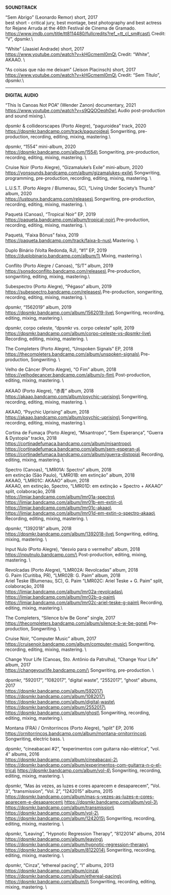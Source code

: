__SOUNDTRACK__

“Sem Abrigo” (Leonardo Remor) short, 2017\
best short - critical jury, best montage, best photography and best actress for Rejane Arruda at the 46th Festival de Cinema de Gramado.\
https://www.imdb.com/title/tt8114480/fullcredits?ref_=tt_cl_sm#cast\
Credit: “V”, dpsmkr.\


“White” (Jaasiel Andrade) short, 2017\
https://www.youtube.com/watch?v=kHGcmemI0mQ\
Credit: “White”, AKAAO. \

“As coisas que não me deixam” (Jeison Placinsch) short, 2017\
https://www.youtube.com/watch?v=kHGcmemI0mQ\
Credit: “Sem Título”, dpsmkr.\

--- --- --- --- ---

__DIGITAL AUDIO__

“This Is Canoas Not POA” (Wender Zanon) documentary, 2021\
https://www.youtube.com/watch?v=s9QQOOeqh0w\
Audio post-production and sound mixing.\

dpsmkr & collideorscapes (Porto Alegre), “paguroidea” track, 2020\
https://dpsmkr.bandcamp.com/track/paguroidea\
Songwriting, pre-production, recording, editing, mixing, mastering.\

dpsmkr, “1554” mini-album, 2020\
https://dpsmkr.bandcamp.com/album/1554\
Songwriting, pre-production, recording, editing, mixing, mastering. \

Cruise Noir (Porto Alegre), “Gizamaluke’s Exile” mini-album, 2020\
https://yonsounds.bandcamp.com/album/gizamalukes-exile\
Songwriting, programming, pre-production, recording, editing, mixing, mastering. \

L.U.S.T. (Porto Alegre / Blumenau, SC), “Living Under Society’s Thumb” album, 2020\
https://lustpunx.bandcamp.com/releases\
Songwriting, pre-production, recording, editing, mixing, mastering. \

Paquetá (Canoas), “Tropical Noir” EP, 2019\
https://paqueta.bandcamp.com/album/tropical-noir\
Pre-production, recording, editing, mixing, mastering. \

Paquetá, “Faixa Bônus” faixa, 2019\
https://paqueta.bandcamp.com/track/faixa-b-nus\
Mastering. \

Duplo Binário (Volta Redonda, RJ), “#1” EP, 2019\
https://duplobinario.bandcamp.com/album/1\
Mixing, mastering.\ 

Conflito (Porto Alegre / Canoas), “S/T” album, 2019\
https://sonsdoconflito.bandcamp.com/releases\
Pre-production, songwriting, editing, mixing, mastering.\

Subespectro (Porto Alegre), “Pégaso” album, 2019\
https://subespectro.bandcamp.com/releases\
Pre-production, songwriting, recording, editing, mixing, mastering. \

dpsmkr, “1562019” album, 2019\
https://dpsmkr.bandcamp.com/album/1562019-live\
Songwriting, recording, editing, mixing, mastering.\

dpsmkr, corpo celeste, “dpsmkr vs. corpo celeste” split, 2019\
https://dpsmkr.bandcamp.com/album/corpo-celeste-vs-dpsmkr-live\
Recording, editing, mixing, mastering. \

The Completers (Porto Alegre), “Unspoken Signals” EP, 2018\
https://thecompleters.bandcamp.com/album/unspoken-signals\
Pre-production, Songwriting. \

Velho de Câncer (Porto Alegre), “O Fim” album, 2018\
https://velhodecancer.bandcamp.com/album/o-fim\
Post-production, editing, mixing, mastering. \

AKAAO (Porto Alegre), “赤青” album, 2018\
https://akaao.bandcamp.com/album/psychic-uprising\
Songwriting, recording, editing, mixing, mastering. \

AKAAO, “Psychic Uprising” album, 2018\
https://akaao.bandcamp.com/album/psychic-uprising\
Songwriting, recording, editing, mixing, mastering.\ 

Cortina de Fumaça (Porto Alegre), “Misantropo”, “Sem Esperança”, “Guerra & Dystopia” tracks, 2018\
https://cortinadefumaca.bandcamp.com/album/misantropo\
https://cortinadefumaca.bandcamp.com/album/sem-esperan-a\
https://cortinadefumaca.bandcamp.com/album/guerra-distopia\
Recording, editing, mixing, mastering. \

Spectro (Canoas), “LMR01A: Spectro” album, 2018\
em extinção (São Paulo), “LMR01B: em extinção” album, 2018\
AKAAO, “LMR01C: AKAAO” album, 2018\
AKAAO, em extinção, Spectro, “LMR01D: em extinção + Spectro + AKAAO” split, colaboração, 2018\
https://limiar.bandcamp.com/album/lmr01a-spectro\
https://limiar.bandcamp.com/album/lmr01b-em-extin-o\
https://limiar.bandcamp.com/album/lmr01c-akaao\
https://limiar.bandcamp.com/album/lmr01d-em-extin-o-spectro-akaao\
Recording, editing, mixing, mastering. \

dpsmkr, “1392018” album, 2018\
https://dpsmkr.bandcamp.com/album/1392018-live\
Songwriting, editing, mixing, mastering. \

Input Nulo (Porto Alegre), “desvio para o vermelho” album, 2018\
https://inputnulo.bandcamp.com/\
Post-production, editing, mixing, mastering. \

Revolcadas (Porto Alegre), “LMR02A: Revolcadas” album, 2018\
G. Paim (Curitiba, PR), “LMR02B: G. Paim” album, 2018\
Ariel Teske (Blumenau, SC), G. Paim “LMR02C: Ariel Teske + G. Paim” split, colaboração, 2018\
https://limiar.bandcamp.com/album/lmr02a-revolcadas\
https://limiar.bandcamp.com/album/lmr02b-g-paim\
https://limiar.bandcamp.com/album/lmr02c-ariel-teske-g-paim\
Recording, editing, mixing, mastering.\ 

The Completers, “Silence b/w Be Gone” single, 2017\
https://thecompleters.bandcamp.com/album/silence-b-w-be-gone\
Pre-production, Songwriting. \

Cruise Noir, “Computer Music” album, 2017\
https://cruisenoir.bandcamp.com/album/computer-music\
Songwriting, recording, editing, mixing, mastering. \

Change Your Life (Canoas, Sto. Antônio da Patrulha), “Change Your Life” album, 2017\
https://changeyourlife.bandcamp.com/\
Songwriting, pre-production. \

dpsmkr, “592017”, “1082017”, “digital waste”, “2552017”, “ghost” albums, 2017\
https://dpsmkr.bandcamp.com/album/592017\
https://dpsmkr.bandcamp.com/album/1082017\
https://dpsmkr.bandcamp.com/album/digital-waste\
https://dpsmkr.bandcamp.com/album/2552017\
https://dpsmkr.bandcamp.com/album/ghost\
Songwriting, recording, editing, mixing, mastering.\

Montana (FRA) / Ornitorrincos (Porto Alegre), “split” EP, 2016\
https://ornitorrincos.bandcamp.com/album/montana-ornitorrincos\
Songwriting, electric bass. \

dpsmkr, “cineabacaxi #2”, “experimentos com guitarra não-elétrica”, “vol. 4” albums, 2016\
https://dpsmkr.bandcamp.com/album/cineabacaxi-2\
https://dpsmkr.bandcamp.com/album/experimentos-com-guitarra-n-o-el-trica\
https://dpsmkr.bandcamp.com/album/vol-4\
Songwriting, recording, editing, mixing, mastering. \

dpsmkr, “Mas às vezes, as luzes e cores aparecem e desaparecem”, “Vol. 3”, “transmission”, “Vol. 2”, “1242015” albums, 2015\
https://dpsmkr.bandcamp.com/album/mas-s-vezes-as-luzes-e-cores-aparecem-e-desaparecem\
https://dpsmkr.bandcamp.com/album/vol-3\
https://dpsmkr.bandcamp.com/album/transmission\
https://dpsmkr.bandcamp.com/album/vol-2\
https://dpsmkr.bandcamp.com/album/1242015\
Songwriting, recording, editing, mixing, mastering. \

dpsmkr, “Leaving”, “Hypnotic Regression Therapy”, “8122014” albums, 2014\
https://dpsmkr.bandcamp.com/album/leaving\
https://dpsmkr.bandcamp.com/album/hypnotic-regression-therapy\
https://dpsmkr.bandcamp.com/album/8122014\
Songwriting, recording, editing, mixing, mastering. \

dpsmkr, “Cinza”, “ethereal pacing”, “I” albums, 2013\
https://dpsmkr.bandcamp.com/album/cinza\
https://dpsmkr.bandcamp.com/album/ethereal-pacing\
https://dpsmkr.bandcamp.com/album/i\
Songwriting, recording, editing, mixing, mastering. \


